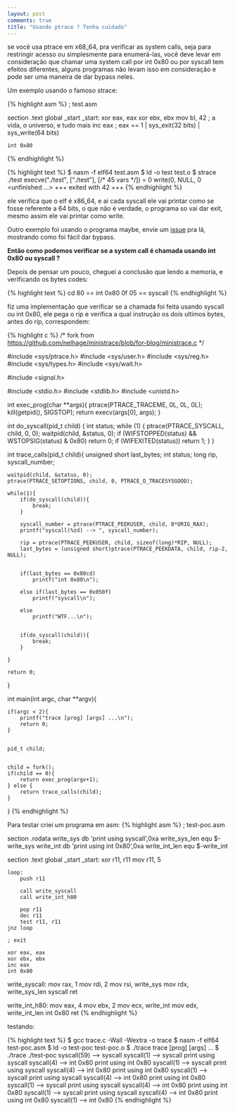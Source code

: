 ```yaml
---
layout: post
comments: true
title: "Usando ptrace ? Tenha cuidado"
---
```


se você usa ptrace em x68_64, pra verificar as system calls,
seja para restringir acesso ou simplesmente para enumerá-las, 
você deve levar em consideração que chamar uma system call por
int 0x80 ou por syscall tem efeitos diferentes, alguns programas
não levam isso em consideração e pode ser uma maneira de dar
bypass neles.

Um exemplo usando o famoso strace:

{% highlight asm %}
; test.asm

section .text
	global _start
_start:
	xor eax, eax
	xor ebx, ebx
	mov bl, 42 ; a vida, o universo, e tudo mais
	inc eax ; eax == 1 | sys_exit(32 bits) | sys_write(64 bits)

	int 0x80
{% endhighlight %}

{% highlight text %}
$ nasm -f elf64 test.asm 
$ ld -o test test.o 
$ strace ./test 
execve("./test", ["./test"], [/* 45 vars */]) = 0
write(0, NULL, 0 <unfinished ...>
+++ exited with 42 +++
{% endhighlight %}

ele verifica que o elf é x86_64, e ai cada syscall ele vai
printar como se fosse referente a 64 bits, o que não é verdade,
o programa so vai dar exit, mesmo assim ele vai printar como write.

Outro exemplo foi usando o programa maybe, envie um [issue](https://github.com/p-e-w/maybe/issues/35) pra lá,
mostrando como foi fácil dar bypass.

**Então como podemos verificar se a system call é chamada usando int 0x80 ou
syscall ?**

Depois de pensar um pouco, cheguei a conclusão que lendo a memoria, e verificando
os bytes codes:

{% highlight text %}
cd 80 == int 0x80
0f 05 == syscall
{% endhighlight %}

fiz uma implementação que verificar se
a chamada foi feita usando syscall ou int 0x80, ele pega o
rip e verifica a qual instrução os dois ultimos bytes, antes do rip, correspondem:

{% highlight c %}
/*
 fork from https://github.com/nelhage/ministrace/blob/for-blog/ministrace.c
*/

#include <sys/ptrace.h>
#include <sys/user.h>
#include <sys/reg.h>
#include <sys/types.h>
#include <sys/wait.h>

#include <signal.h>

#include <stdio.h>
#include <stdlib.h>
#include <unistd.h>

int exec_prog(char **args){
	ptrace(PTRACE_TRACEME, 0L, 0L, 0L);
	kill(getpid(), SIGSTOP);
	return execv(args[0], args);
}

int do_syscall(pid_t child) {
	int status;
	while (1) {
		ptrace(PTRACE_SYSCALL, child, 0, 0);
		waitpid(child, &status, 0);
		if (WIFSTOPPED(status) && WSTOPSIG(status) & 0x80)
			return 0;
		if (WIFEXITED(status))
			return 1;
    }
}

int trace_calls(pid_t child){
	unsigned short last_bytes;
	int status;
	long rip, syscall_number;

	waitpid(child, &status, 0);
	ptrace(PTRACE_SETOPTIONS, child, 0, PTRACE_O_TRACESYSGOOD);

	while(1){
		if(do_syscall(child)){
			break;
		}

		syscall_number = ptrace(PTRACE_PEEKUSER, child, 8*ORIG_RAX);
		printf("syscall(%zd) --> ", syscall_number);

		rip = ptrace(PTRACE_PEEKUSER, child, sizeof(long)*RIP, NULL);
		last_bytes = (unsigned short)ptrace(PTRACE_PEEKDATA, child, rip-2, NULL);


		if(last_bytes == 0x80cd)
			printf("int 0x80\n");

		else if(last_bytes == 0x050f)
			printf("syscall\n");

		else
			printf("WTF...\n");


		if(do_syscall(child)){
			break;
		}

	}

	return 0;
}



int main(int argc, char **argv){

	if(argc < 2){
		printf("trace [prog] [args] ...\n");
		return 0;
	}


	pid_t child;


	child = fork();
	if(child == 0){
		return exec_prog(argv+1);
	} else {
		return trace_calls(child);
	}

}
{% endhighlight %}

Para testar criei um programa em asm:
{% highlight asm %}
; test-poc.asm

section .rodata
    write_sys db 'print using syscall',0xa
    write_sys_len equ $-write_sys
    write_int db 'print using int 0x80',0xa
    write_int_len equ $-write_int


section .text
    global _start
_start:
    xor r11, r11
    mov r11, 5

    loop:
        push r11

        call write_syscall
        call write_int_h80

        pop r11
        dec r11
        test r11, r11
    jnz loop

    ; exit

    xor eax, eax
    xor ebx, ebx
    inc eax
    int 0x80

write_syscall:
    mov rax, 1
    mov rdi, 2
    mov rsi, write_sys
    mov rdx, write_sys_len
    syscall
    ret

write_int_h80:
    mov eax, 4
    mov ebx, 2
    mov ecx, write_int
    mov edx, write_int_len
    int 0x80
    ret
{% endhighlight %}

testando:

{% highlight text %}
$ gcc trace.c -Wall -Wextra -o trace
$ nasm -f elf64 test-poc.asm 
$ ld -o test-poc test-poc.o
$ ./trace 
trace [prog] [args] ...
$ ./trace ./test-poc
syscall(59) --> syscall
syscall(1) --> syscall
print using syscall
syscall(4) --> int 0x80
print using int 0x80
syscall(1) --> syscall
print using syscall
syscall(4) --> int 0x80
print using int 0x80
syscall(1) --> syscall
print using syscall
syscall(4) --> int 0x80
print using int 0x80
syscall(1) --> syscall
print using syscall
syscall(4) --> int 0x80
print using int 0x80
syscall(1) --> syscall
print using syscall
syscall(4) --> int 0x80
print using int 0x80
syscall(1) --> int 0x80
{% endhighlight %}

